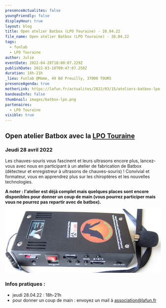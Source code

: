 ```yaml
---
presenceActualites: false
youngFriendly: false
displayHour: true
layout: blog
title: Open atelier Batbox (LPO Touraine) - 28.04.22
file_name: Open atelier Batbox (LPO Touraine) - 28.04.22
tags:
  - funlab
  - LPO Touraine
author: Julie
eventDate: 2022-04-28T18:00:07.229Z
publishDate: 2022-03-18T09:47:07.250Z
duration: 18h-21h
_lieu: Funlab @Mame, 49 Bd Preuilly, 37000 TOURS
presenceAgenda: true
motherLink: https://lafun.fr/actualites/2022/03/15/ateliers-batbox-lpo-touraine/
bandeauInfo: false
thumbnail: images/batbox-lpo.png
partenaires:
  - LPO Touraine
visible: true
---
```

## Open atelier Batbox avec la [LPO Touraine](https://www.lpotouraine.fr/)

### Jeudi 28 avril 2022

Les chauves-souris vous fascinent et leurs ultrasons encore plus, lancez-vous avec nous en participant à un atelier de fabrication de Batbox (détecteur et enregistreur à ultrasons de chauves-souris) !
Convivial et formateur, vous en apprendrez plus sur les chiroptères et les nouvelles technologies.

**A noter : l'atelier est déjà complet mais quelques places sont encore disponibles pour donner un coup de main (vous pourrez participer mais vous ne pourrez pas repartir avec de batbox).**

![](images/batbox-lpo.png)

### Infos pratiques :

* jeudi 28.04.22 : 18h-21h
* pour donner un coup de main : envoyez un mail à association@lafun.fr